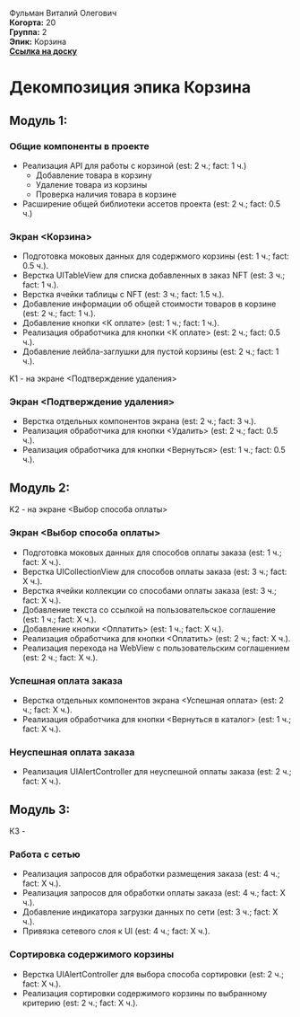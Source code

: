 Фульман Виталий Олегович\
<b>Когорта:</b> 20\
<b>Группа:</b> 2\
<b>Эпик:</b> Корзина\
<b>[Ссылка на доску](https://github.com/users/kintolayli/projects/3/views/1)</b>

# Декомпозиция эпика Корзина 

## Модуль 1: 

### Общие компоненты в проекте
- Реализация API для работы с корзиной (est: 2 ч.; fact: 1 ч.)
    - Добавление товара в корзину
    - Удаление товара из корзины
    - Проверка наличия товара в корзине
- Расширение общей библиотеки ассетов проекта (est: 2 ч.; fact: 0.5 ч.)


### Экран <Корзина>
- Подготовка моковых данных для содержмого корзины (est: 1 ч.; fact: 0.5 ч.).
- Верстка UITableView для списка добавленных в заказ NFT (est: 3 ч.; fact: 1 ч.).
- Верстка ячейки таблицы с NFT (est: 3 ч.; fact: 1.5 ч.).
- Добавление информации об общей стоимости товаров в корзине (est: 2 ч.; fact: 1 ч.).
- Добавление кнопки <К оплате> (est: 1 ч.; fact: 1 ч.).
- Реализация обработчика для кнопки <К оплате> (est: 2 ч.; fact: 0.5 ч.).
- Добавление лейбла-заглушки для пустой корзины (est: 2 ч.; fact: 1 ч.).

K1 - на экране <Подтверждение удаления>
### Экран <Подтверждение удаления>
- Верстка отдельных компонентов экрана (est: 2 ч.; fact: 3 ч.).
- Реализация обработчика для кнопки <Удалить> (est: 2 ч.; fact: 0.5 ч.).
- Реализация обработчика для кнопки <Вернуться> (est: 1 ч.; fact: 0.5 ч.).

## Модуль 2: 

K2 - на экране <Выбор способа оплаты>
### Экран <Выбор способа оплаты>
- Подготовка моковых данных для способов оплаты заказа (est: 1 ч.; fact: X ч.).
- Верстка UICollectionView для способов оплаты заказа (est: 3 ч.; fact: X ч.).
- Верстка ячейки коллекции со способами оплаты заказа (est: 3 ч.; fact: X ч.).
- Добавление текста со ссылкой на пользовательское соглашение (est: 1 ч.; fact: X ч.).
- Добавление кнопки <Оплатить> (est: 1 ч.; fact: X ч.).
- Реализация обработчика для кнопки <Оплатить> (est: 2 ч.; fact: X ч.).
- Реализация перехода на WebView с пользовательским соглашением (est: 2 ч.; fact: X ч.).

### Успешная оплата заказа
- Верстка отдельных компонентов экрана <Успешная оплата> (est: 2 ч.; fact: X ч.).
- Реализация обработчика для кнопки <Вернуться в каталог> (est: 1 ч.; fact: X ч.).

### Неуспешная оплата заказа
- Реализация UIAlertController для неуспешной оплаты заказа (est: 2 ч.; fact: X ч.).

## Модуль 3: 
К3 - 
### Работа с сетью 
- Реализация запросов для обработки размещения заказа (est: 4 ч.; fact: X ч.).
- Реализация запросов для обработки оплаты заказа (est: 4 ч.; fact: X ч.).
- Добавление индикатора загрузки данных по сети (est: 3 ч.; fact: X ч.).
- Привязка сетевого слоя к UI (est: 4 ч.; fact: X ч.).

### Сортировка содержимого корзины
- Верстка UIAlertController для выбора способа сортировки (est: 2 ч.; fact: X ч.).
- Реализация сортировки содержимого корзины по выбранному критерию (est: 2 ч.; fact: X ч.).

